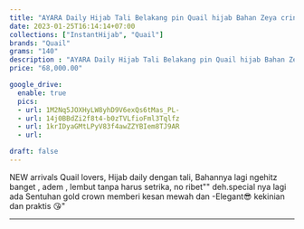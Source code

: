 ```yaml
---
title: "AYARA Daily Hijab Tali Belakang pin Quail hijab Bahan Zeya crinkle"
date: 2023-01-25T16:14:14+07:00
collections: ["InstantHijab", "Quail"]
brands: "Quail"
grams: "140"
description : "AYARA Daily Hijab Tali Belakang pin Quail hijab Bahan Zeya crinkle"
price: "68,000.00"

google_drive:
  enable: true
  pics:
  - url: 1M2Nq5JOXHyLW8yhD9V6exQs6tMas_PL-
  - url: 14j0BBdZi2f8t4-b0zTVLfioFml3Tqlfz
  - url: 1krIDyaGMtLPyV83f4awZZYBIem8TJ9AR
  - url: 

draft: false
---
```


NEW arrivals Quail lovers, Hijab daily dengan tali, Bahannya lagi ngehitz banget  , adem , lembut tanpa harus setrika, no ribet"" deh.special nya lagi ada Sentuhan gold crown memberi kesan mewah dan -Elegant😎 kekinian dan praktis 😘"

-----    
 

